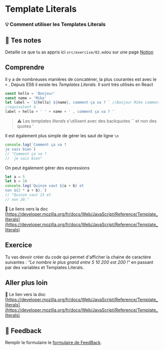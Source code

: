 # Template Literals

### 💡 Comment utiliser les Templates Literals

## 📝 Tes notes

Detaille ce que tu as appris ici
`src/exercise/02.md`ou sur une page [Notion](https://go.mikecodeur.com/course-notes-template)

## Comprendre

Il y a de nombreuses manières de concaténer, la plus courantes est avec le `+` .
Depuis ES6 il existe les _Templates Literals._ Il sont très utilisés en React

```jsx
const hello = 'Bonjour'
const name = 'Mike'
let label = `${hello} ${name}, comment ça va ? ` //Bonjour Mike comment ça va ?
//equivalent à
label = hello + ' ' + name + ' , comment ça va ? '
```

> ⚠️ Les _templates literals_ s'utilisent avec des backquotes `` et non des
> quotes '

Il est également plus simple de gérer les saut de ligne `\n`

```jsx
console.log(`Comment ça va ?
je vais bien`)
// "Comment ça va ?
//  je vais bien"
```

On peut également gérer des expressions

```jsx
let a = 5
let b = 10
console.log(`Quinze vaut ${a + b} et
non ${2 * a + b}.`)
// "Quinze vaut 15 et
// non 20."
```

📑 Le liens vers la doc
[https://developer.mozilla.org/fr/docs/Web/JavaScript/Reference/Template_literals](https://developer.mozilla.org/fr/docs/Web/JavaScript/Reference/Template_literals)

## Exercice

Tu vas devoir créer du code qui permet d'afficher la chaine de caractère
suivantes : _"Le nombre le plus grand entre 5 10 200 est 200 !"_ en passant par
des variables et Templates Literals.

## Aller plus loin

📑 Le lien vers la doc
[https://developer.mozilla.org/fr/docs/Web/JavaScript/Reference/Template_literals](https://developer.mozilla.org/fr/docs/Web/JavaScript/Reference/Template_literals)

## 🐜 Feedback

Remplir le formulaire le
[formulaire de FeedBack](https://go.mikecodeur.com/cours-react-avis).
